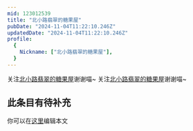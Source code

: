```yaml
---
mid: 123012539
title: "北小路翡翠的糖果屋"
pubDate: "2024-11-04T11:22:10.246Z"
updatedDate: "2024-11-04T11:22:10.246Z"
profile:
  {
    Nickname: ["北小路翡翠的糖果屋"],
  }
---
```


关注[北小路翡翠的糖果屋](https://space.bilibili.com/123012539)谢谢喵~ 关注[北小路翡翠的糖果屋](https://space.bilibili.com/123012539)谢谢喵~

## 此条目有待补充
你可以在[这里](https://github.com/Yuhanawa/VTuber.ICU-Content/edit/master/v/北小路翡翠的糖果屋/index.md)编辑本文
